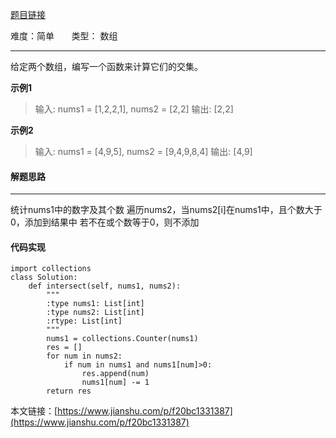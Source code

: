 [题目链接](https://leetcode-cn.com/problems/intersection-of-two-arrays-ii/)

难度：简单          &nbsp;&nbsp;&nbsp;&nbsp;&nbsp;&nbsp;类型：  数组
***
 给定两个数组，编写一个函数来计算它们的交集。

 
**示例1**
> 输入: nums1 = [1,2,2,1], nums2 = [2,2]
输出: [2,2]

**示例2**
> 输入: nums1 = [4,9,5], nums2 = [9,4,9,8,4]
输出: [4,9]

#### 解题思路
***
 统计nums1中的数字及其个数
遍历nums2，当nums2[i]在nums1中，且个数大于0，添加到结果中
若不在或个数等于0，则不添加



#### 代码实现
```
import collections
class Solution:
    def intersect(self, nums1, nums2):
        """
        :type nums1: List[int]
        :type nums2: List[int]
        :rtype: List[int]
        """
        nums1 = collections.Counter(nums1)
        res = []
        for num in nums2:
            if num in nums1 and nums1[num]>0:
                res.append(num)
                nums1[num] -= 1
        return res
```

本文链接：[https://www.jianshu.com/p/f20bc1331387](https://www.jianshu.com/p/f20bc1331387)
